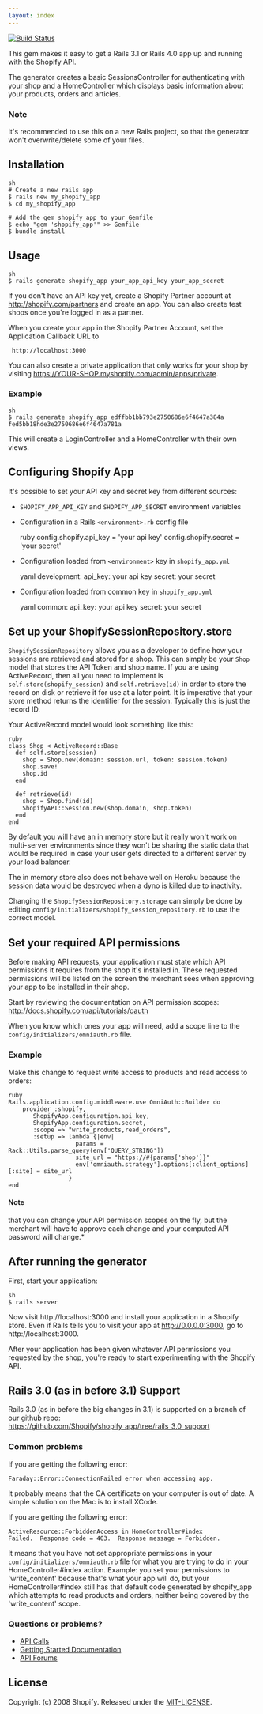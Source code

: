 ```yaml
---
layout: index
---
```


[![Build Status](https://travis-ci.org/Shopify/shopify_app.png)](https://travis-ci.org/Shopify/shopify_app)

This gem makes it easy to get a Rails 3.1 or Rails 4.0 app up and running with the Shopify API.

The generator creates a basic SessionsController for authenticating with your shop and a HomeController which displays basic information about your products, orders and articles.

### Note

It's recommended to use this on a new Rails project, so that the generator won't overwrite/delete some of your files.

## Installation

    sh
    # Create a new rails app
    $ rails new my_shopify_app
    $ cd my_shopify_app

    # Add the gem shopify_app to your Gemfile
    $ echo "gem 'shopify_app'" >> Gemfile
    $ bundle install

## Usage

    sh
    $ rails generate shopify_app your_app_api_key your_app_secret

If you don't have an API key yet, create a Shopify Partner account at http://shopify.com/partners and create an app. You can also create test shops once you're logged in as a partner.

When you create your app in the Shopify Partner Account, set the Application Callback URL to

	 http://localhost:3000

You can also create a private application that only works for your shop by visiting https://YOUR-SHOP.myshopify.com/admin/apps/private.

### Example

    sh
    $ rails generate shopify_app edffbb1bb793e2750686e6f4647a384a fed5bb18hde3e2750686e6f4647a781a

This will create a LoginController and a HomeController with their own views.

## Configuring Shopify App

It's possible to set your API key and secret key from different sources:

* `SHOPIFY_APP_API_KEY` and `SHOPIFY_APP_SECRET` environment variables
* Configuration in a Rails `<environment>.rb` config file

    ruby
    config.shopify.api_key = 'your api key'
    config.shopify.secret = 'your secret'

* Configuration loaded from `<environment>` key in `shopify_app.yml`

    yaml
    development:
      api_key: your api key
      secret: your secret

* Configuration loaded from common key in `shopify_app.yml`

    yaml
    common:
      api_key: your api key
      secret: your secret

## Set up your ShopifySessionRepository.store

`ShopifySessionRepository` allows you as a developer to define how your sessions are retrieved and stored for a shop. This can simply be your `Shop` model that stores the API Token and shop name. If you are using ActiveRecord, then all you need to implement is `self.store(shopify_session)` and `self.retrieve(id)` in order to store the record on disk or retrieve it for use at a later point. It is imperative that your store method returns the identifier for the session. Typically this is just the record ID.

Your ActiveRecord model would look something like this:

    ruby
    class Shop < ActiveRecord::Base
      def self.store(session)
        shop = Shop.new(domain: session.url, token: session.token)
        shop.save!
        shop.id
      end

      def retrieve(id)
        shop = Shop.find(id)
        ShopifyAPI::Session.new(shop.domain, shop.token)
      end
    end

By default you will have an in memory store but it really won't work on multi-server environments since they won't be sharing the static data that would be required in case your user gets directed to a different server by your load balancer.

The in memory store also does not behave well on Heroku because the session data would be destroyed when a dyno is killed due to inactivity.

Changing the `ShopifySessionRepository.storage` can simply be done by editing `config/initializers/shopify_session_repository.rb` to use the correct model.

## Set your required API permissions

Before making API requests, your application must state which API permissions it requires from the shop it's installed in. These requested permissions will be listed on the screen the merchant sees when approving your app to be installed in their shop.

Start by reviewing the documentation on API permission scopes: http://docs.shopify.com/api/tutorials/oauth

When you know which ones your app will need, add a scope line to the `config/initializers/omniauth.rb` file.

### Example

Make this change to request write access to products and read access to orders:

    ruby
    Rails.application.config.middleware.use OmniAuth::Builder do
        provider :shopify, 
           ShopifyApp.configuration.api_key, 
           ShopifyApp.configuration.secret,
           :scope => "write_products,read_orders",
           :setup => lambda {|env| 
                       params = Rack::Utils.parse_query(env['QUERY_STRING'])
                       site_url = "https://#{params['shop']}"
                       env['omniauth.strategy'].options[:client_options][:site] = site_url
                     }
    end

#### Note

that you can change your API permission scopes on the fly, but the merchant will have to approve each change and your computed API password will change.*

## After running the generator

First, start your application:

    sh
    $ rails server

Now visit http://localhost:3000 and install your application in a Shopify store. Even if Rails tells you to visit your app at http://0.0.0.0:3000, go to http://localhost:3000.

After your application has been given whatever API permissions you requested by the shop, you're ready to start experimenting with the Shopify API.

## Rails 3.0 (as in before 3.1) Support

Rails 3.0 (as in before the big changes in 3.1) is supported on a branch of our github repo: https://github.com/Shopify/shopify_app/tree/rails_3.0_support

### Common problems

If you are getting the following error:

    Faraday::Error::ConnectionFailed error when accessing app.
    
It probably means that the CA certificate on your computer is out of date. A simple solution on the Mac is to install XCode.

If you are getting the following error:

    ActiveResource::ForbiddenAccess in HomeController#index
    Failed.  Response code = 403.  Response message = Forbidden.

It means that you have not set appropriate permissions in your `config/initializers/omniauth.rb` file for what you are trying to do in your HomeController#index action. Example: you set your permissions to 'write_content' because that's what your app will do, but your HomeController#index still has that default code generated by shopify_app which attempts to read products and orders, neither being covered by the 'write_content' scope.

### Questions or problems?

* [API Calls](http://api.shopify.com)
* [Getting Started Documentation](http://docs.shopify.com/api/the-basics/getting-started)
* [API Forums](http://ecommerce.shopify.com/c/shopify-apis-and-technology)

## License

Copyright (c) 2008 Shopify. Released under the [MIT-LICENSE](http://opensource.org/licenses/MIT).